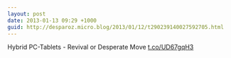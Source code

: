 ```yaml
---
layout: post
date: 2013-01-13 09:29 +1000
guid: http://desparoz.micro.blog/2013/01/12/t290239140027592705.html
---
```

Hybrid PC-Tablets - Revival or Desperate Move [t.co/UD67gqH3](http://t.co/UD67gqH3)
